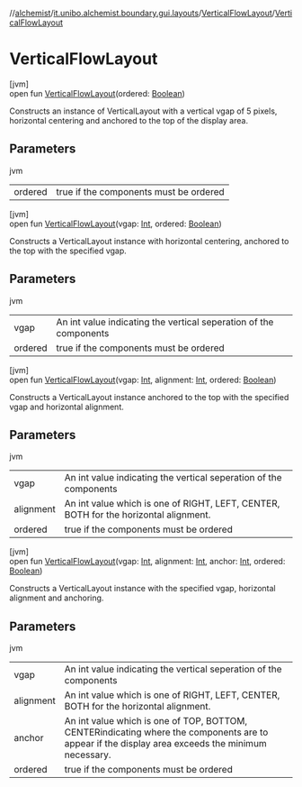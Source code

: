 //[alchemist](../../../index.md)/[it.unibo.alchemist.boundary.gui.layouts](../index.md)/[VerticalFlowLayout](index.md)/[VerticalFlowLayout](-vertical-flow-layout.md)

# VerticalFlowLayout

[jvm]\
open fun [VerticalFlowLayout](-vertical-flow-layout.md)(ordered: [Boolean](https://kotlinlang.org/api/latest/jvm/stdlib/kotlin/-boolean/index.html))

Constructs an instance of VerticalLayout with a vertical vgap of 5 pixels, horizontal centering and anchored to the top of the display area.

## Parameters

jvm

| | |
|---|---|
| ordered | true if the components must be ordered |

[jvm]\
open fun [VerticalFlowLayout](-vertical-flow-layout.md)(vgap: [Int](https://kotlinlang.org/api/latest/jvm/stdlib/kotlin/-int/index.html), ordered: [Boolean](https://kotlinlang.org/api/latest/jvm/stdlib/kotlin/-boolean/index.html))

Constructs a VerticalLayout instance with horizontal centering, anchored to the top with the specified vgap.

## Parameters

jvm

| | |
|---|---|
| vgap | An int value indicating the vertical seperation of the components |
| ordered | true if the components must be ordered |

[jvm]\
open fun [VerticalFlowLayout](-vertical-flow-layout.md)(vgap: [Int](https://kotlinlang.org/api/latest/jvm/stdlib/kotlin/-int/index.html), alignment: [Int](https://kotlinlang.org/api/latest/jvm/stdlib/kotlin/-int/index.html), ordered: [Boolean](https://kotlinlang.org/api/latest/jvm/stdlib/kotlin/-boolean/index.html))

Constructs a VerticalLayout instance anchored to the top with the specified vgap and horizontal alignment.

## Parameters

jvm

| | |
|---|---|
| vgap | An int value indicating the vertical seperation of the components |
| alignment | An int value which is one of RIGHT, LEFT, CENTER, BOTH for the horizontal alignment. |
| ordered | true if the components must be ordered |

[jvm]\
open fun [VerticalFlowLayout](-vertical-flow-layout.md)(vgap: [Int](https://kotlinlang.org/api/latest/jvm/stdlib/kotlin/-int/index.html), alignment: [Int](https://kotlinlang.org/api/latest/jvm/stdlib/kotlin/-int/index.html), anchor: [Int](https://kotlinlang.org/api/latest/jvm/stdlib/kotlin/-int/index.html), ordered: [Boolean](https://kotlinlang.org/api/latest/jvm/stdlib/kotlin/-boolean/index.html))

Constructs a VerticalLayout instance with the specified vgap, horizontal alignment and anchoring.

## Parameters

jvm

| | |
|---|---|
| vgap | An int value indicating the vertical seperation of the components |
| alignment | An int value which is one of RIGHT, LEFT, CENTER, BOTH for the horizontal alignment. |
| anchor | An int value which is one of TOP, BOTTOM, CENTERindicating where the components are to appear if the display area exceeds the minimum necessary. |
| ordered | true if the components must be ordered |

